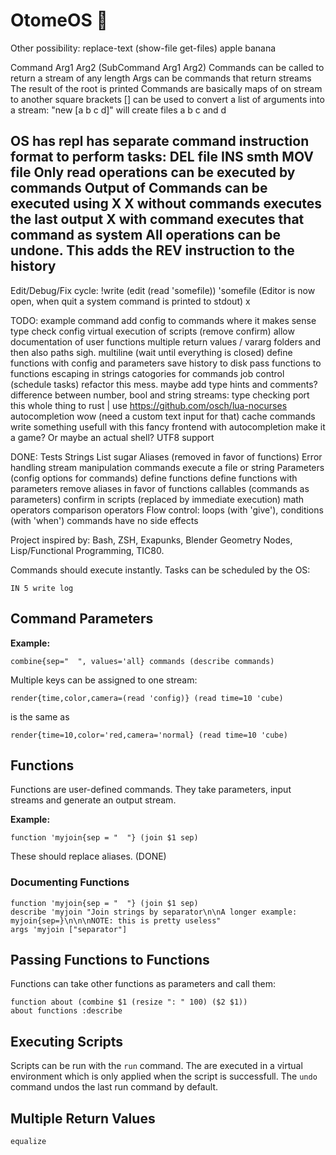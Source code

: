 # OtomeOS 💮

Other possibility:
replace-text (show-file get-files) apple banana

Command Arg1 Arg2 (SubCommand Arg1 Arg2)
Commands can be called to return a stream of any length
Args can be commands that return streams
The result of the root is printed
Commands are basically maps of on stream to another
square brackets [] can be used to convert a list of arguments into a stream:
"new [a b c d]" will create files a b c and d

OS
has repl
has separate command instruction format to perform tasks:
DEL file
INS smth
MOV file
Only read operations can be executed by commands
Output of Commands can be executed using X
X without commands executes the last output
X with command executes that command as system
All operations can be undone. This adds the REV instruction to the history
--
Edit/Debug/Fix cycle:
!write (edit (read 'somefile)) 'somefile
(Editor is now open, when quit a system command is printed to stdout)
x

TODO:
example command
add config to commands where it makes sense
type check config
virtual execution of scripts (remove confirm)
allow documentation of user functions
multiple return values / vararg
folders and then also paths sigh.
multiline (wait until everything is closed)
define functions with config and parameters
save history to disk
pass functions to functions
escaping in strings
catogories for commands
job control (schedule tasks)
refactor this mess. maybe add type hints and comments?
difference between number, bool and string streams: type checking
port this whole thing to rust | use https://github.com/osch/lua-nocurses
autocompletion wow (need a custom text input for that)
cache commands
write something usefull with this
fancy frontend with autocompletion
make it a game? Or maybe an actual shell?
UTF8 support

DONE: Tests
Strings
List sugar
Aliases (removed in favor of functions)
Error handling
stream manipulation commands
execute a file or string
Parameters (config options for commands)
define functions
define functions with parameters
remove aliases in favor of functions
callables (commands as parameters)
confirm in scripts (replaced by immediate execution)
math operators
comparison operators
Flow control: loops (with 'give'), conditions (with 'when')
commands have no side effects

Project inspired by: Bash, ZSH, Exapunks, Blender Geometry Nodes, Lisp/Functional Programming, TIC80.

Commands should execute instantly. Tasks can be scheduled by the OS:

```
IN 5 write log
```

## Command Parameters

**Example:**

```
combine{sep="  ", values='all} commands (describe commands)
```

Multiple keys can be assigned to one stream:

```
render{time,color,camera=(read 'config)} (read time=10 'cube)
```

is the same as

```
render{time=10,color='red,camera='normal} (read time=10 'cube)
```

## Functions

Functions are user-defined commands. They take parameters, input streams and
generate an output stream.

**Example:**

```
function 'myjoin{sep = "  "} (join $1 sep) 
```

These should replace aliases. (DONE)

### Documenting Functions

```
function 'myjoin{sep = "  "} (join $1 sep) 
describe 'myjoin "Join strings by separator\n\nA longer example: myjoin{sep=}\n\n\nNOTE: this is pretty useless"
args 'myjoin ["separator"]
```

## Passing Functions to Functions

Functions can take other functions as parameters and call them:

```
function about (combine $1 (resize ": " 100) ($2 $1))
about functions :describe
```

## Executing Scripts

Scripts can be run with the `run` command. The are executed in a virtual
environment which is only applied when the script is successfull.
The `undo` command undos the last run command by default.

## Multiple Return Values

```
equalize 
```
